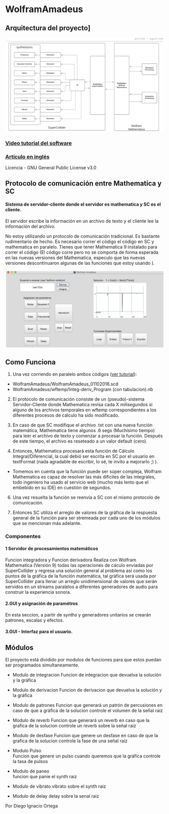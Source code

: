 # WolframAmadeus

## Arquitectura del proyecto]
![architecture](images/architecture.png)

### [Video tutorial del software](https://medium.com/@diegoignacioortega/music-of-mathematica-70ccdfeb2e42)

### [Artículo en inglés](https://medium.com/@diegoignacioortega/music-of-mathematica-70ccdfeb2e42)

Licencia - GNU General Public License v3.0

## Protocolo de comunicación entre Mathematica y SC

#### Sistema de servidor-cliente donde el servidor es mathematica y SC es el cliente. 
El servidor escribe la información en un archivo de texto y el cliente lee la información del archivo.


No estoy utilizando un protocolo de comunicación tradicional. Es bastante rudimentario de hecho. Es necesario correr el código el código en SC y mathematica en paralelo. Tienes que tener Mathematica 9 instalado para correr el código (El código corre pero no se comporta de forma esperada en las nuevas versiones del Mathematica, especulo que las nuevas versiones descontinuaron algunas de las funciones que estoy usando ).

![architecture](images/UI.png)
## Como Funciona
1. Una vez corriendo en paralelo ambos códigos ([ver tutorial](https://www.youtube.com/watch?v=D2h2Vl4OYZs)):
- WolframAmadeus/WolframAmadeus_01102016.scd 
- WolframAmadeus/wftemp/Integ-deriv_Program (con tabulacion).nb

2. El protocolo de comunicación consiste de un (pseudo)-sistema Servidor-Cliente donde Mathematica revisa cada X milisegundos si alguno de los archivos temporales en wftemp correspondientes a los diferentes procesos de cálculo ha sido modificado. 


4. En caso de que SC modifique el archivo .txt con una nueva función matemática, Mathematica tiene algunos .6 segs (Muchísimo tiempo) para leer el archivo de texto y comenzar a procesar la función. Después de este tiempo, el archivo es reseteado a un valor default (cero).


5. Entonces, Mathematica procesará esta función de Cálculo Integral/Diferencial, la cual debió ser escrita en SC por el usuario en textFormat (nada agradable de escribir, lo sé, te invito a mejorarlo ;) ). 


- Tomemos en cuenta que la función puede ser súper compleja, Wolfram Mathematica es capaz de resolver las más dificiles de las integrales, todo ingeniero ha usado el servicio web (mucho más lento que el embebido en su IDE) en cuestión de segundos. 


6. Una vez resuelta la función se reenvía a SC con el mismo protocolo de comunicación.

7. Entonces SC utiliza el arreglo de valores de la gráfica de la respuesta general de la función para ser stremeada por cada uno de los módulos que se mencionan más adelante.


### Componentes

#### 1 Servidor de procesamientos matemáticos

Funcion integradora y Funcion derivadora
Realiza con Wolfram Mathematica (Versión 9) todas las operaciones de cáculo  enviadas por SuperCollider y regresa una solución general al problema así como los puntos de la gráfica de la función matemática, tal gráfica será usada por SuperCollider para llenar un arreglo unidimensional de valores que serán servidos en un streams paralelos a diferentes generadores de audio para construir la experiencia sonora.

#### 2.GUI y asignación de paramétros

En esta seccion, a partir de synths y generadores unitarios se crearán patrones, escalas y efectos.

#### 3.GUI - Interfaz para el usuario.

## Módulos
El proyecto está dividido por modulos de funciones para que estos puedan ser programados simultaneamente.

- Modulo de integracion 
Funcion de integracion que devuelva la solución y la gráfica

- Modulo de derivacion 
Funcion de derivacion que devuelva la solución y la gráfica

- Modulo de patrones 
Funcion que generará un patrón de percusiones en caso de que a gráfica de la solucion controle el volumen de la señal raiz

- Modulo de reverb 
Funcion que generará un reverb en caso que la grafica de la solucion controle un reverb sobre la señal raiz

- Modulo de desfase 
Funcion que genere un desfase en caso de que la grafica de la solucion controle la fase de una señal raiz

- Modulo Pulso  
Funcion que genere un pulso cuando queremos que la gráfica controle la tasa de pulsos

- Modulo de paneo  
funcion que panie el synth raiz

- Modulo de vibrato 
vibrato sobre el synth raiz

- Modulo de delay 
delay sobre la senal raiz

Por Diego Ignacio Ortega
